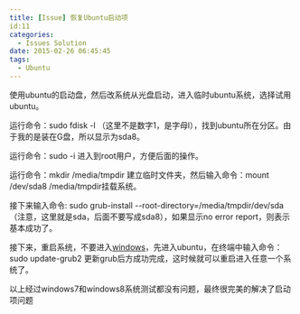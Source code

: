 ```yaml
---
title: [Issue] 恢复Ubuntu启动项
id:11
categories:
  - Issues Solution
date: 2015-02-26 06:45:45
tags:
  - Ubuntu
---
```


使用ubuntu的启动盘，然后改系统从光盘启动，进入临时ubuntu系统，选择试用ubuntu。

运行命令：sudo fdisk -l （这里不是数字1，是字母l），找到ubuntu所在分区。由于我的是装在G盘，所以显示为sda8。

运行命令：sudo -i 进入到root用户，方便后面的操作。

运行命令：mkdir /media/tmpdir 建立临时文件夹，然后输入命令：mount /dev/sda8 /media/tmpdir挂载系统。

接下来输入命令: sudo grub-install --root-directory=/media/tmpdir/dev/sda （注意，这里就是sda，后面不要写成sda8），如果显示no error report，则表示基本成功了。

接下来，重启系统，不要进入[windows](http://www.2cto.com/os/windows/)，先进入ubuntu，在终端中输入命令：sudo update-grub2 更新grub后方成功完成，这时候就可以重启进入任意一个系统了。

以上经过windows7和windows8系统测试都没有问题，最终很完美的解决了启动项问题
